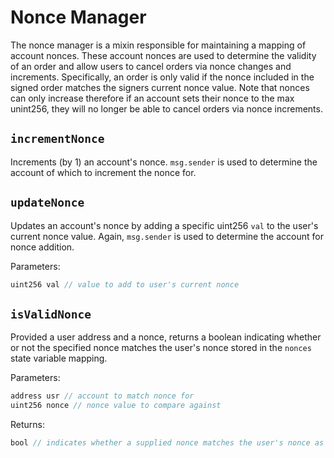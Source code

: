 # Nonce Manager

The nonce manager is a mixin responsible for maintaining a mapping of account nonces. These account nonces are used to determine the validity of an order and allow users to cancel orders via nonce changes and increments. Specifically, an order is only valid if the nonce included in the signed order matches the signers current nonce value. Note that nonces can only increase therefore if an account sets their nonce to the max unint256, they will no longer be able to cancel orders via nonce increments. 


## `incrementNonce`

Increments (by 1) an account's nonce. `msg.sender` is used to determine the account of which to increment the nonce for. 

## `updateNonce`

Updates an account's nonce by adding a specific uint256 `val` to the user's current nonce value. Again, `msg.sender` is used to determine the account for nonce addition.

Parameters:

```java
uint256 val // value to add to user's current nonce
```

## `isValidNonce`

Provided a user address and a nonce, returns a boolean indicating whether or not the specified nonce matches the user's nonce stored in the `nonces` state variable mapping. 

Parameters:

```java
address usr // account to match nonce for
uint256 nonce // nonce value to compare against
```

Returns:

```java
bool // indicates whether a supplied nonce matches the user's nonce as stored in nonces mapping
```